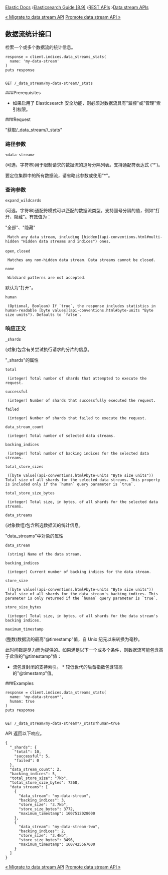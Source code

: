 

[Elastic Docs](/guide/) ›[Elasticsearch Guide [8.9]](index.md) ›[REST
APIs](rest-apis.md) ›[Data stream APIs](data-stream-apis.md)

[« Migrate to data stream API](indices-migrate-to-data-stream.md) [Promote
data stream API »](promote-data-stream-api.md)

## 数据流统计接口

检索一个或多个数据流的统计信息。

    
    
    response = client.indices.data_streams_stats(
      name: 'my-data-stream'
    )
    puts response
    
    
    GET /_data_stream/my-data-stream/_stats

###Prerequisites

* 如果启用了 Elasticsearch 安全功能，则必须对数据流具有"监控"或"管理"索引权限。

###Request

"获取/_data_stream/<data-stream>/_stats"

### 路径参数

`<data-stream>`

    

(可选，字符串)用于限制请求的数据流的逗号分隔列表。支持通配符表达式 ('*')。

要定位集群中的所有数据流，请省略此参数或使用"*"。

### 查询参数

`expand_wildcards`

    

(可选，字符串)通配符模式可以匹配的数据流类型。支持逗号分隔的值，例如"打开，隐藏"。有效值为：

"全部"、"隐藏"

     Match any data stream, including [hidden](api-conventions.html#multi-hidden "Hidden data streams and indices") ones. 
`open`, `closed`

     Matches any non-hidden data stream. Data streams cannot be closed. 
`none`

     Wildcard patterns are not accepted. 

默认为"打开"。

`human`

     (Optional, Boolean) If `true`, the response includes statistics in human-readable [byte values](api-conventions.html#byte-units "Byte size units"). Defaults to `false`. 

### 响应正文

`_shards`

    

(对象)包含有关尝试执行请求的分片的信息。

"_shards"的属性

`total`

     (integer) Total number of shards that attempted to execute the request. 
`successful`

     (integer) Number of shards that successfully executed the request. 
`failed`

     (integer) Number of shards that failed to execute the request. 

`data_stream_count`

     (integer) Total number of selected data streams. 
`backing_indices`

     (integer) Total number of backing indices for the selected data streams. 
`total_store_sizes`

     ([byte value](api-conventions.html#byte-units "Byte size units")) Total size of all shards for the selected data streams. This property is included only if the `human` query parameter is `true`. 
`total_store_size_bytes`

     (integer) Total size, in bytes, of all shards for the selected data streams. 
`data_streams`

    

(对象数组)包含所选数据流的统计信息。

"data_streams"中对象的属性

`data_stream`

     (string) Name of the data stream. 
`backing_indices`

     (integer) Current number of backing indices for the data stream. 
`store_size`

     ([byte value](api-conventions.html#byte-units "Byte size units")) Total size of all shards for the data stream's backing indices. This parameter is only returned if the `human` query parameter is `true`. 
`store_size_bytes`

     (integer) Total size, in bytes, of all shards for the data stream's backing indices. 
`maximum_timestamp`

    

(整数)数据流的最高"@timestamp"值，自 Unix 纪元以来转换为毫秒。

此时间戳是尽力而为提供的。如果满足以下一个或多个条件，则数据流可能包含高于此值的"@timestamp"值：

* 流包含封闭的支持索引。  * 较低世代的后备指数包含较高的"@timestamp"值。

###Examples

    
    
    response = client.indices.data_streams_stats(
      name: 'my-data-stream*',
      human: true
    )
    puts response
    
    
    GET /_data_stream/my-data-stream*/_stats?human=true

API 返回以下响应。

    
    
    {
      "_shards": {
        "total": 10,
        "successful": 5,
        "failed": 0
      },
      "data_stream_count": 2,
      "backing_indices": 5,
      "total_store_size": "7kb",
      "total_store_size_bytes": 7268,
      "data_streams": [
        {
          "data_stream": "my-data-stream",
          "backing_indices": 3,
          "store_size": "3.7kb",
          "store_size_bytes": 3772,
          "maximum_timestamp": 1607512028000
        },
        {
          "data_stream": "my-data-stream-two",
          "backing_indices": 2,
          "store_size": "3.4kb",
          "store_size_bytes": 3496,
          "maximum_timestamp": 1607425567000
        }
      ]
    }

[« Migrate to data stream API](indices-migrate-to-data-stream.md) [Promote
data stream API »](promote-data-stream-api.md)
